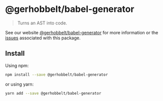 # @gerhobbelt/babel-generator

> Turns an AST into code.

See our website [@gerhobbelt/babel-generator](https://babeljs.io/docs/en/next/babel-generator.html) for more information or the [issues](https://github.com/babel/babel/issues?utf8=%E2%9C%93&q=is%3Aissue+label%3A%22pkg%3A%20generator%22+is%3Aopen) associated with this package.

## Install

Using npm:

```sh
npm install --save @gerhobbelt/babel-generator
```

or using yarn:

```sh
yarn add --save @gerhobbelt/babel-generator
```

